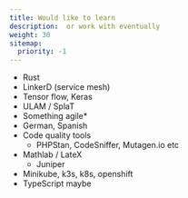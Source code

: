 ```yaml
---
title: Would like to learn
description:  or work with eventually
weight: 30
sitemap:
  priority: -1
---
```


- Rust
- LinkerD (service mesh)
- Tensor flow, Keras
- ULAM / SplaT
- Something agile*
- German, Spanish
- Code quality tools
  - PHPStan, CodeSniffer, Mutagen.io etc
- Mathlab / LateX
    - Juniper
- Minikube, k3s, k8s, openshift
- TypeScript maybe
